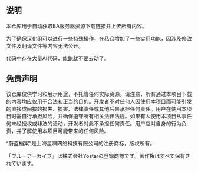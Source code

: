 ## 说明
本仓库用于自动获取BA服务器资源下载链接并上传所有内容。

为了确保汉化组可以进行一些特殊操作，在私仓增加了一些实用功能，因涉及修改文件及翻译文件等内容无法公开。

代码中存在大量AI代码，能跑就不要去动了。
## 免责声明
该仓库仅供学习和展示用途，不托管任何实际资源。请注意，所有通过本项目下载的内容均应仅用于合法和正当的目的。开发者不对任何人因使用本项目而可能引发的直接或间接的损失、损害、法律责任或其他后果承担任何责任。用户在使用本项目时需自行承担风险，并确保遵守所有相关法律法规。如果有人使用本项目从事任何未经授权或非法的活动，开发者对此不承担任何责任。用户应对自身的行为负责，并了解使用本项目可能带来的任何风险。

“蔚蓝档案”是上海星啸网络科技有限公司的注册商标，版权所有。

「ブルーアーカイブ」は株式会社Yostarの登録商標です。著作権はすべて保有されています。